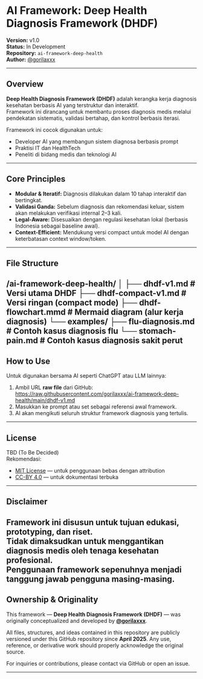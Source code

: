 # AI Framework: Deep Health Diagnosis Framework (DHDF)

**Version:** v1.0  
**Status:** In Development  
**Repository:** `ai-framework-deep-health`  
**Author:** [@gorilaxxx](https://github.com/gorilaxxx)

---

## Overview

**Deep Health Diagnosis Framework (DHDF)** adalah kerangka kerja diagnosis kesehatan berbasis AI yang terstruktur dan interaktif.  
Framework ini dirancang untuk membantu proses diagnosis medis melalui pendekatan sistematis, validasi bertahap, dan kontrol berbasis iterasi.

Framework ini cocok digunakan untuk:
- Developer AI yang membangun sistem diagnosa berbasis prompt
- Praktisi IT dan HealthTech
- Peneliti di bidang medis dan teknologi AI

---

## Core Principles

- **Modular & Iteratif:** Diagnosis dilakukan dalam 10 tahap interaktif dan bertingkat.
- **Validasi Ganda:** Sebelum diagnosis dan rekomendasi keluar, sistem akan melakukan verifikasi internal 2–3 kali.
- **Legal-Aware:** Disesuaikan dengan regulasi kesehatan lokal (berbasis Indonesia sebagai baseline awal).
- **Context-Efficient:** Mendukung versi compact untuk model AI dengan keterbatasan context window/token.

---

## File Structure
/ai-framework-deep-health/ │ ├── dhdf-v1.md              # Versi utama DHDF ├── dhdf-compact-v1.md      # Versi ringan (compact mode) ├── dhdf-flowchart.mmd      # Mermaid diagram (alur kerja diagnosis) └── examples/ ├── flu-diagnosis.md    # Contoh kasus diagnosis flu └── stomach-pain.md     # Contoh kasus diagnosis sakit perut
---

## How to Use

Untuk digunakan bersama AI seperti ChatGPT atau LLM lainnya:

1. Ambil URL **raw file** dari GitHub:
https://raw.githubusercontent.com/gorilaxxx/ai-framework-deep-health/main/dhdf-v1.md
2. Masukkan ke prompt atau set sebagai referensi awal framework.
3. AI akan mengikuti seluruh struktur framework diagnosis yang tertulis.

---

## License

TBD (To Be Decided)  
Rekomendasi:
- [MIT License](https://opensource.org/licenses/MIT) — untuk penggunaan bebas dengan attribution
- [CC-BY 4.0](https://creativecommons.org/licenses/by/4.0/) — untuk dokumentasi terbuka

---

## Disclaimer

Framework ini disusun untuk tujuan **edukasi, prototyping, dan riset**.  
Tidak dimaksudkan untuk menggantikan diagnosis medis oleh tenaga kesehatan profesional.  
Penggunaan framework sepenuhnya menjadi tanggung jawab pengguna masing-masing.
---

## Ownership & Originality

This framework — **Deep Health Diagnosis Framework (DHDF)** — was originally conceptualized and developed by **[@gorilaxxx](https://github.com/gorilaxxx)**.

All files, structures, and ideas contained in this repository are publicly versioned under this GitHub repository since **April 2025**. Any use, reference, or derivative work should properly acknowledge the original source.

For inquiries or contributions, please contact via GitHub or open an issue.

---